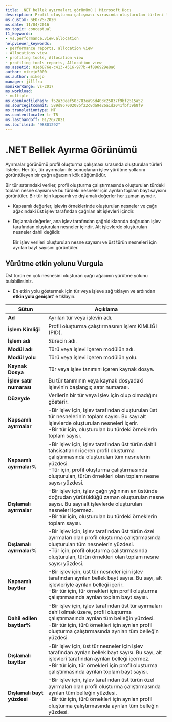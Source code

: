 ```yaml
---
title: .NET bellek ayırmaları görünümü | Microsoft Docs
description: Profil oluşturma çalışması sırasında oluşturulan türleri listeleyen .NET bellek ayırmaları görünümü hakkında bilgi edinin.
ms.custom: SEO-VS-2020
ms.date: 11/04/2016
ms.topic: conceptual
f1_keywords:
- vs.performance.view.allocation
helpviewer_keywords:
- performance reports, allocation view
- Allocations view
- profiling tools, Allocation view
- profiling tools reports, Allocation view
ms.assetid: 01eb876e-c413-4516-977b-4f896929e8a6
author: mikejo5000
ms.author: mikejo
manager: jillfra
monikerRange: vs-2017
ms.workload:
- multiple
ms.openlocfilehash: f52a30eef50c783ea96d403c25837f9bf2515a52
ms.sourcegitcommit: 589d96700208bf22c8da9e26a1d2041fbf39b8f9
ms.translationtype: MT
ms.contentlocale: tr-TR
ms.lasthandoff: 01/26/2021
ms.locfileid: "98801292"
---
```

# <a name="net-memory-allocations-view"></a>.NET Bellek Ayırma Görünümü
Ayırmalar görünümü profil oluşturma çalışması sırasında oluşturulan türleri listeler. Her tür, tür ayırmaları ile sonuçlanan işlev yürütme yollarını görüntüleyen bir çağrı ağacının kök düğümüdür.

 Bir tür satırındaki veriler, profil oluşturma çalıştırmasında oluşturulan türdeki toplam nesne sayısını ve bu türdeki nesneler için ayrılan toplam bayt sayısını görüntüler. Bir tür için kapsamlı ve dışlamalı değerler her zaman aynıdır.

- Kapsamlı değerler, işlevin örneklerinde oluşturulan nesneler ve çağrı ağacındaki üst işlev tarafından çağrılan alt işlevleri içindir.

- Dışlamalı değerler, ana işlev tarafından çağrıldıklarında doğrudan işlev tarafından oluşturulan nesneler içindir. Alt işlevlerde oluşturulan nesneler dahil değildir.

  Bir işlev verileri oluşturulan nesne sayısını ve üst türün nesneleri için ayrılan bayt sayısını görüntüler.

## <a name="highlight-the-execution-hot-path"></a>Yürütme etkin yolunu Vurgula
 Üst türün en çok nesnesini oluşturan çağrı ağacının yürütme yolunu bulabilirsiniz.

- En etkin yolu göstermek için tür veya işleve sağ tıklayın ve ardından **etkin yolu genişlet**' e tıklayın.

|Sütun|Açıklama|
|------------|-----------------|
|**Ad**|Ayrılan tür veya işlevin adı.|
|**İşlem Kimliği**|Profil oluşturma çalıştırmasının işlem KIMLIĞI (PID).|
|**İşlem adı**|Sürecin adı.|
|**Modül adı**|Türü veya işlevi içeren modülün adı.|
|**Modül yolu**|Türü veya işlevi içeren modülün yolu.|
|**Kaynak Dosya**|Tür veya işlev tanımını içeren kaynak dosya.|
|**İşlev satır numarası**|Bu tür tanımının veya kaynak dosyadaki işlevinin başlangıç satır numarası.|
|**Düzeyde**|Verilerin bir tür veya işlev için olup olmadığını gösterir.|
|**Kapsamlı ayırmalar**|-Bir işlev için, işlev tarafından oluşturulan üst tür nesnelerinin toplam sayısı. Bu sayı alt işlevlerde oluşturulan nesneleri içerir.<br />-Bir tür için, oluşturulan bu türdeki örneklerin toplam sayısı.|
|**Kapsamlı ayırmalar%**|-Bir işlev için, işlev tarafından üst türün dahil tahsisatlarını içeren profil oluşturma çalıştırmasında oluşturulan tüm nesnelerin yüzdesi.<br />-Tür için, profil oluşturma çalıştırmasında oluşturulan, türün örnekleri olan toplam nesne sayısı yüzdesi.|
|**Dışlamalı ayırmalar**|-Bir işlev için, işlev çağrı yığınının en üstünde doğrudan yürütüldüğü zaman oluşturulan nesne sayısı. Bu sayı alt işlevlerde oluşturulan nesneleri içermez.<br />-Bir tür için, oluşturulan bu türdeki örneklerin toplam sayısı.|
|**Dışlamalı ayırmalar%**|-Bir işlev için, işlev tarafından üst türün özel ayırmaları olan profil oluşturma çalıştırmasında oluşturulan tüm nesnelerin yüzdesi.<br />-Tür için, profil oluşturma çalıştırmasında oluşturulan, türün örnekleri olan toplam nesne sayısı yüzdesi.|
|**Kapsamlı baytlar**|-Bir işlev için, üst tür nesneler için işlev tarafından ayrılan bellek bayt sayısı. Bu sayı, alt işlevleriyle ayrılan belleği içerir.<br />-Bir tür için, tür örnekleri için profil oluşturma çalıştırmasında ayrılan toplam bayt sayısı.|
|**Dahil edilen baytlar%**|-Bir işlev için, işlev tarafından üst tür ayırmaları dahil olmak üzere, profil oluşturma çalıştırmasında ayrılan tüm belleğin yüzdesi.<br />-Bir tür için, türü örnekleri için ayrılan profil oluşturma çalıştırmasında ayrılan tüm belleğin yüzdesi.|
|**Dışlamalı baytlar**|-Bir işlev için, üst tür nesneler için işlev tarafından ayrılan bellek bayt sayısı. Bu sayı, alt işlevleri tarafından ayrılan belleği içermez.<br />-Bir tür için, tür örnekleri için profil oluşturma çalıştırmasında ayrılan toplam bayt sayısı.|
|**Dışlamalı bayt yüzdesi**|-Bir işlev için, işlev tarafından üst türün özel ayırmaları olan profil oluşturma çalıştırmasında ayrılan tüm belleğin yüzdesi.<br />-Bir tür için, türü örnekleri için ayrılan profil oluşturma çalıştırmasında ayrılan tüm belleğin yüzdesi.|
